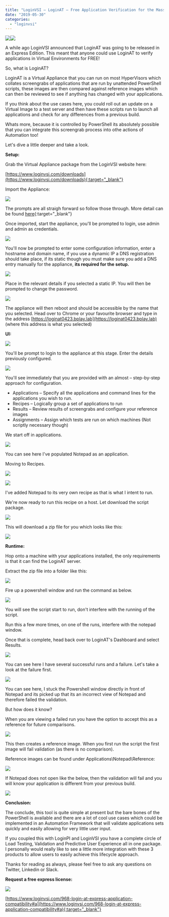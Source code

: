 ```yaml
---
title: "LoginVSI – LoginAT – Free Application Verification for the Masses"
date: "2019-05-30"
categories: 
  - "loginvsi"
---
```


![](images/080719_1617_LoginVSILog1.png)![](images/080719_1617_LoginVSILog2.png)

A while ago LoginVSI announced that LoginAT was going to be released in an Express Edition. This meant that anyone could use LoginAT to verify applications in Virtual Environments for FREE!

So, what is LoginAT?

LoginAT is a Virtual Appliance that you can run on most HyperVisors which collates screengrabs of applications that are run by unattended PowerShell scripts, these images are then compared against reference images which can then be reviewed to see if anything has changed with your applications.

If you think about the use cases here, you could roll out an update on a Virtual Image to a test server and then have these scripts run to launch all applications and check for any differences from a previous build.

Whats more, because it is controlled by PowerShell its absolutely possible that you can integrate this screengrab process into othe actions of Automation too!

Let's dive a little deeper and take a look.

**Setup:**

Grab the Virtual Appliance package from the LoginVSI website here:

[https://www.loginvsi.com/downloads](https://www.loginvsi.com/downloads){:target="_blank"}

Import the Appliance:

![](images/080719_1617_LoginVSILog3.png)

The prompts are all straigh forward so follow those through. More detail can be found [here](https://support.loginvsi.com/hc/en-us/articles/360004060880-Deploy-OVA-Template-on-Citrix-XenServer){:target="_blank"}

Once imported, start the appliance, you'll be prompted to login, use admin and admin as credentials.

![](images/080719_1617_LoginVSILog4.png)

You'll now be prompted to enter some configuration information, enter a hostname and domain name, if you use a dynamic IP a DNS registration should take place, if its static though you must make sure you add a DNS entry manually for the appliance, **its required for the setup.**

![](images/080719_1617_LoginVSILog5.png)

Place in the relevant details if you selected a static IP. You will then be prompted to change the password.

![](images/080719_1617_LoginVSILog6.png)

The appliance will then reboot and should be accessible by the name that you selected. Head over to Chrome or your favourite browser and type in the address [https://loginat0423.bplay.lab](https://loginat0423.bplay.lab) (where this address is what you selected)

**UI:**

![](images/080719_1617_LoginVSILog7.png)

You'll be prompt to login to the appliance at this stage. Enter the details previously configured.

![](images/080719_1617_LoginVSILog8.png)

You'll see immediately that you are provided with an almost – step-by-step approach for configuration.

- Applications – Specify all the applications and command lines for the applications you wish to run.
- Recipes – Logically group a set of applications to run
- Results – Review results of screengrabs and configure your reference images
- Assignments – Assign which tests are run on which machines (Not scriptly necessary though)

We start off in applications.

![](images/080719_1617_LoginVSILog9.png)

You can see here I've populated Notepad as an application.

Moving to Recipes.

![](images/080719_1617_LoginVSILog10.png)

![](images/080719_1617_LoginVSILog11.png)

I've added Notepad to its very own recipe as that is what I intent to run.

We're now ready to run this recipe on a host. Let download the script package.

![](images/080719_1617_LoginVSILog12.png)

This will download a zip file for you which looks like this:

![](images/080719_1617_LoginVSILog13.png)

**Runtime:**

Hop onto a machine with your applications installed, the only requirements is that it can find the LoginAT server.

Extract the zip file into a folder like this:

![](images/080719_1617_LoginVSILog14.png)

Fire up a powershell window and run the command as below.

![](images/080719_1617_LoginVSILog15.png)

You will see the script start to run, don't interfere with the running of the script.

Run this a few more times, on one of the runs, interfere with the notepad window.

Once that is complete, head back over to LoginAT's Dashboard and select Results.

![](images/080719_1617_LoginVSILog16.png)

You can see here I have several successful runs and a failure. Let's take a look at the failure first.

![](images/080719_1617_LoginVSILog17.png)

You can see here, I stuck the Powershell window directly in front of Notepad and its picked up that its an incorrect view of Notepad and therefore failed the validation.

But how does it know?

When you are viewing a failed run you have the option to accept this as a reference for future comparisons.

![](images/080719_1617_LoginVSILog18.png)

This then creates a reference image. When you first run the script the first image will fail validation (as there is no comparison).

Reference images can be found under Applications\\Notepad\\Reference:

![](images/080719_1617_LoginVSILog19.png)

If Notepad does not open like the below, then the validation will fail and you will know your application is different from your previous build.

![](images/080719_1617_LoginVSILog20.png)

**Conclusion:**

The conclude, this tool is quite simple at present but the bare bones of the PowerShell is available and there are a lot of cool use cases which could be implemented in an Automation Framework that will validate applications sets quickly and easily allowing for very little user input.

If you coupled this with LoginPI and LoginVSI you have a complete circle of Load Testing, Validation and Predictive User Experience all in one package. I personally would really like to see a little more integration with these 3 products to allow users to easily achieve this lifecycle approach.

Thanks for reading as always, please feel free to ask any questions on Twitter, Linkedin or Slack.

**Request a free express license:**

![](images/080719_1617_LoginVSILog21.png)

[https://www.loginvsi.com/968-login-at-express-application-compatibility#a](https://www.loginvsi.com/968-login-at-express-application-compatibility#a){:target="_blank"}
